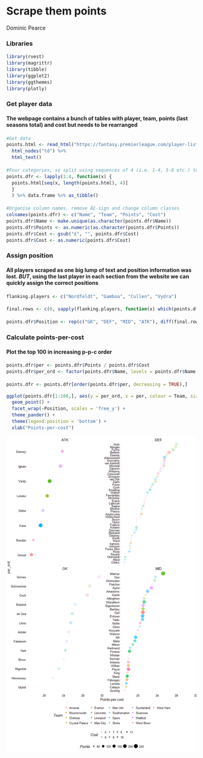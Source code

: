 Scrape them points
================
Dominic Pearce

### Libraries

``` r
library(rvest)
library(magrittr)
library(tibble)
library(ggplot2)
library(ggthemes)
library(plotly)
```

### Get player data

#### The webpage contains a bunch of tables with player, team, points (last seasons total) and cost but needs to be rearranged

``` r
#Get data
points.html <- read_html("https://fantasy.premierleague.com/player-list/") %>%
  html_nodes("td") %>%
  html_text()

#Four categories, so split using sequences of 4 (i.e. 1-4, 5-8 etc.) to rearrange
points.dfr <- lapply(1:4, function(x) {
  points.html[seq(x, length(points.html), 4)]
  }
  ) %>% data.frame %>% as_tibble()

#Organise column names, remove Â£-sign and change column classes
colnames(points.dfr) <- c("Name", "Team", "Points", "Cost")
points.dfr$Name <- make.unique(as.character(points.dfr$Name))
points.dfr$Points <- as.numeric(as.character(points.dfr$Points))
points.dfr$Cost <- gsub("£", "", points.dfr$Cost)
points.dfr$Cost <- as.numeric(points.dfr$Cost)
```

### Assign position

#### All players scraped as one big lump of text and position information was lost. *BUT*, using the last player in each section from the website we can quickly assign the correct positions

``` r
flanking.players <- c("Nordfeldt", "Gamboa", "Cullen", "Vydra")

final.rows <- c(0, sapply(flanking.players, function(x) which(points.dfr$Name == x)))

points.dfr$Position <- rep(c("GK", "DEF", "MID", "ATK"), diff(final.rows))
```

### Calculate points-per-cost

#### Plot the top 100 in increasing p-p-c order

``` r
points.dfr$per <- points.dfr$Points / points.dfr$Cost
points.dfr$per_ord <- factor(points.dfr$Name, levels = points.dfr$Name[order(points.dfr$per)])

points.dfr <- points.dfr[order(points.dfr$per, decreasing = TRUE),]
```

``` r
ggplot(points.dfr[1:100,], aes(y = per_ord, x = per, colour = Team, size = Points, alpha = Cost)) + 
  geom_point() + 
  facet_wrap(~Position, scales = 'free_y') + 
  theme_pander() + 
  theme(legend.position = 'bottom') +
  xlab("Points-per-cost")
```

![](points-scraper_files/figure-markdown_github/unnamed-chunk-6-1.png)
